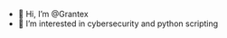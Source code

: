 - 👋 Hi, I’m @Grantex
- 👀 I’m interested in cybersecurity and python scripting

<!---
Grantex/Grantex is a ✨ special ✨ repository because its `README.md` (this file) appears on your GitHub profile.
You can click the Preview link to take a look at your changes.
--->
